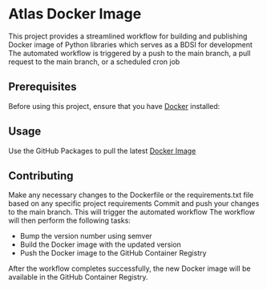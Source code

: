 # Atlas Docker Image

This project provides a streamlined workflow for building and publishing Docker image of Python libraries which serves as a BDSI for development
The automated workflow is triggered by a push to the main branch, a pull request to the main branch, or a scheduled cron job

## Prerequisites
Before using this project, ensure that you have [Docker]((https://docs.docker.com/get-docker/)) installed:

## Usage
Use the GitHub Packages to pull the latest [Docker Image](https://github.com/skadio/atlas_docker/pkgs/container/atlas_docker)

## Contributing
Make any necessary changes to the Dockerfile or the requirements.txt file based on any specific project requirements
Commit and push your changes to the main branch. This will trigger the automated workflow
The workflow will then perform the following tasks:
   - Bump the version number using semver
   - Build the Docker image with the updated version
   - Push the Docker image to the GitHub Container Registry

After the workflow completes successfully, the new Docker image will be available in the GitHub Container Registry.